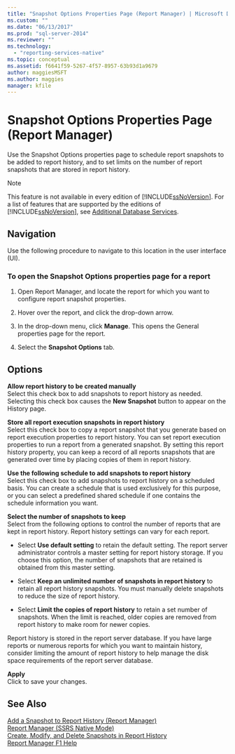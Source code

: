 ```yaml
---
title: "Snapshot Options Properties Page (Report Manager) | Microsoft Docs"
ms.custom: ""
ms.date: "06/13/2017"
ms.prod: "sql-server-2014"
ms.reviewer: ""
ms.technology: 
  - "reporting-services-native"
ms.topic: conceptual
ms.assetid: f6641f59-5267-4f57-8957-63b93d1a9679
author: maggiesMSFT
ms.author: maggies
manager: kfile
---
```

# Snapshot Options Properties Page (Report Manager)
  Use the Snapshot Options properties page to schedule report snapshots to be added to report history, and to set limits on the number of report snapshots that are stored in report history.  
  
> [!NOTE]  
>  This feature is not available in every edition of [!INCLUDE[ssNoVersion](../includes/ssnoversion-md.md)]. For a list of features that are supported by the editions of [!INCLUDE[ssNoVersion](../includes/ssnoversion-md.md)], see [Additional Database Services](../../2014/getting-started/features-supported-by-the-editions-of-sql-server-2014.md#Add_DBServices).  
  
## Navigation  
 Use the following procedure to navigate to this location in the user interface (UI).  
  
### To open the Snapshot Options properties page for a report  
  
1.  Open Report Manager, and locate the report for which you want to configure report snapshot properties.  
  
2.  Hover over the report, and click the drop-down arrow.  
  
3.  In the drop-down menu, click **Manage**. This opens the General properties page for the report.  
  
4.  Select the **Snapshot Options** tab.  
  
## Options  
 **Allow report history to be created manually**  
 Select this check box to add snapshots to report history as needed. Selecting this check box causes the **New Snapshot** button to appear on the History page.  
  
 **Store all report execution snapshots in report history**  
 Select this check box to copy a report snapshot that you generate based on report execution properties to report history. You can set report execution properties to run a report from a generated snapshot. By setting this report history property, you can keep a record of all reports snapshots that are generated over time by placing copies of them in report history.  
  
 **Use the following schedule to add snapshots to report history**  
 Select this check box to add snapshots to report history on a scheduled basis. You can create a schedule that is used exclusively for this purpose, or you can select a predefined shared schedule if one contains the schedule information you want.  
  
 **Select the number of snapshots to keep**  
 Select from the following options to control the number of reports that are kept in report history. Report history settings can vary for each report.  
  
-   Select **Use default setting** to retain the default setting. The report server administrator controls a master setting for report history storage. If you choose this option, the number of snapshots that are retained is obtained from this master setting.  
  
-   Select **Keep an unlimited number of snapshots in report history** to retain all report history snapshots. You must manually delete snapshots to reduce the size of report history.  
  
-   Select **Limit the copies of report history** to retain a set number of snapshots. When the limit is reached, older copies are removed from report history to make room for newer copies.  
  
 Report history is stored in the report server database. If you have large reports or numerous reports for which you want to maintain history, consider limiting the amount of report history to help manage the disk space requirements of the report server database.  
  
 **Apply**  
 Click to save your changes.  
  
## See Also  
 [Add a Snapshot to Report History &#40;Report Manager&#41;](report-server/add-a-snapshot-to-report-history-report-manager.md)   
 [Report Manager  &#40;SSRS Native Mode&#41;](../../2014/reporting-services/report-manager-ssrs-native-mode.md)   
 [Create, Modify, and Delete Snapshots in Report History](report-server/create-modify-and-delete-snapshots-in-report-history.md)   
 [Report Manager F1 Help](../../2014/reporting-services/report-manager-f1-help.md)  
  
  
